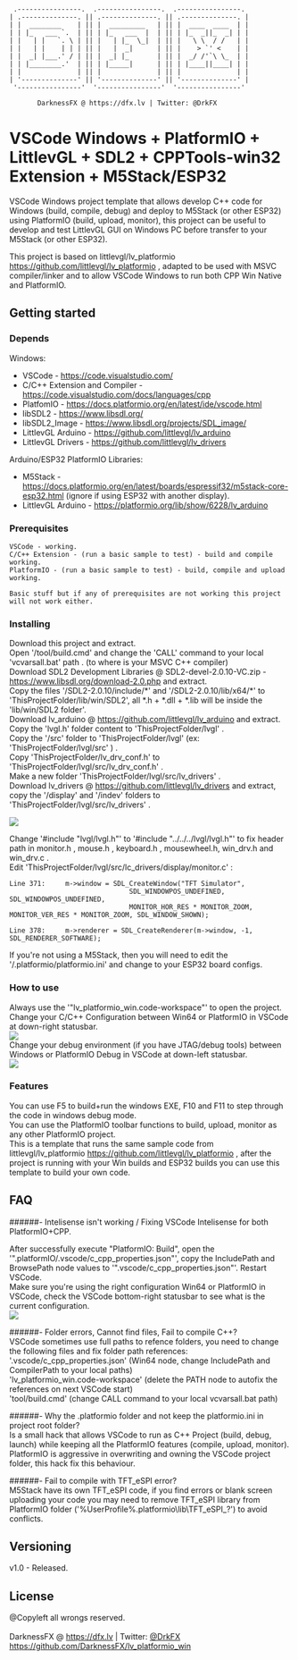      .----------------.  .----------------.  .----------------. 
    | .--------------. || .--------------. || .--------------. |
    | |  ________    | || |  _________   | || |  ____  ____  | |
    | | |_   ___ `.  | || | |_   ___  |  | || | |_  _||_  _| | |
    | |   | |   `. \ | || |   | |_  \_|  | || |   \ \  / /   | |
    | |   | |    | | | || |   |  _|      | || |    > `' <    | |
    | |  _| |___.' / | || |  _| |_       | || |  _/ /'`\ \_  | |
    | | |________.'  | || | |_____|      | || | |____||____| | |
    | |              | || |              | || |              | |
    | '--------------' || '--------------' || '--------------' |
     '----------------'  '----------------'  '----------------' 

           DarknessFX @ https://dfx.lv | Twitter: @DrkFX

# VSCode Windows + PlatformIO + LittlevGL + SDL2 + CPPTools-win32 Extension + M5Stack/ESP32

VSCode Windows project template that allows develop C++ code for Windows (build, compile, debug) and deploy to M5Stack (or other ESP32) using PlatformIO (build, upload, monitor), this project can be useful to develop and test LittlevGL GUI on Windows PC before transfer to your M5Stack (or other ESP32).

This project is based on littlevgl/lv_platformio https://github.com/littlevgl/lv_platformio , adapted to be used with MSVC compiler/linker and to allow VSCode Windows to run both CPP Win Native and PlatformIO.

## Getting started

### Depends

Windows: <br/>
- VSCode - https://code.visualstudio.com/ <br/>
- C/C++ Extension and Compiler - https://code.visualstudio.com/docs/languages/cpp <br/>
- PlatfomIO - https://docs.platformio.org/en/latest/ide/vscode.html <br/>
- libSDL2 - https://www.libsdl.org/ <br/>
- libSDL2_Image - https://www.libsdl.org/projects/SDL_image/ <br/>
- LittlevGL Arduino - https://github.com/littlevgl/lv_arduino <br/>
- LittlevGL Drivers - https://github.com/littlevgl/lv_drivers <br/>

Arduino/ESP32 PlatformIO Libraries: <br/>
- M5Stack - https://docs.platformio.org/en/latest/boards/espressif32/m5stack-core-esp32.html (ignore if using ESP32 with another display).
- LittlevGL Arduino - https://platformio.org/lib/show/6228/lv_arduino

### Prerequisites

```
VSCode - working.
C/C++ Extension - (run a basic sample to test) - build and compile working.
PlatformIO - (run a basic sample to test) - build, compile and upload working.

Basic stuff but if any of prerequisites are not working this project will not work either.
```

### Installing

Download this project and extract. <br/>
Open '/tool/build.cmd' and change the 'CALL' command to your local 'vcvarsall.bat' path . (to where is your MSVC C++ compiler) <br/>
Download SDL2 Development Libraries @ SDL2-devel-2.0.10-VC.zip - https://www.libsdl.org/download-2.0.php and extract.  <br/>
Copy the files '/SDL2-2.0.10/include/\*' and '/SDL2-2.0.10/lib/x64/\*' to 'ThisProjectFolder/lib/win/SDL2', all \*.h + \*.dll + \*.lib will be inside the 'lib/win/SDL2 folder'. <br/>
Download lv_arduino @ https://github.com/littlevgl/lv_arduino and extract. <br/>
Copy the 'lvgl.h' folder content to 'ThisProjectFolder/lvgl' . <br/>
Copy the '/src' folder to 'ThisProjectFolder/lvgl' (ex: 'ThisProjectFolder/lvgl/src' ) . <br/>
Copy 'ThisProjectFolder/lv_drv_conf.h' to 'ThisProjectFolder/lvgl/src/lv_drv_conf.h' . <br/>
Make a new folder 'ThisProjectFolder/lvgl/src/lv_drivers' . <br/>
Download lv_drivers @ https://github.com/littlevgl/lv_drivers and extract, copy the '/display' and '/indev' folders to 'ThisProjectFolder/lvgl/src/lv_drivers' . <br/>

<img src="https://github.com/DarknessFX/lv_platformio_win/blob/master/.git_img/folder_tree.png" />

Change '#include "lvgl/lvgl.h"' to '#include "../../../lvgl/lvgl.h"' to fix header path in monitor.h , mouse.h , keyboard.h , mousewheel.h, win_drv.h and win_drv.c . <br/>
Edit 'ThisProjectFolder/lvgl/src/lc_drivers/display/monitor.c' :
```
Line 371:     m->window = SDL_CreateWindow("TFT Simulator",
                              SDL_WINDOWPOS_UNDEFINED, SDL_WINDOWPOS_UNDEFINED,
                              MONITOR_HOR_RES * MONITOR_ZOOM, MONITOR_VER_RES * MONITOR_ZOOM, SDL_WINDOW_SHOWN);
 
Line 378:     m->renderer = SDL_CreateRenderer(m->window, -1, SDL_RENDERER_SOFTWARE);
```

If you're not using a M5Stack, then you will need to edit the '/.platformio/platformio.ini' and change to your ESP32 board configs.

### How to use

Always use the '"lv_platformio_win.code-workspace"' to open the project.  <br/>
Change your C/C++ Configuration between Win64 or PlatformIO in VSCode at down-right statusbar. <br/> <img src="https://github.com/DarknessFX/lv_platformio_win/blob/master/.git_img/change_config.png" /> <br/>
Change your debug environment (if you have JTAG/debug tools) between Windows or PlatformIO Debug in VSCode at down-left statusbar. <br/> <img src="https://github.com/DarknessFX/lv_platformio_win/blob/master/.git_img/change_debug.png" /> <br/>

### Features

You can use F5 to build+run the windows EXE, F10 and F11 to step through the code in windows debug mode.  <br/>
You can use the PlatformIO toolbar functions to build, upload, monitor as any other PlatformIO project. <br/>
This is a template that runs the same sample code from littlevgl/lv_platformio https://github.com/littlevgl/lv_platformio , after the project is running with your Win builds and ESP32 builds you can use this template to build your own code.

## FAQ

######- Intelisense isn't working / Fixing VSCode Intelisense for both PlatformIO+CPP. <br/>

After successfully execute "PlatformIO: Build", open the '".platformIO/.vscode/c_cpp_properties.json"', copy the IncludePath and BrowsePath node values to '".vscode/c_cpp_properties.json"'. Restart VSCode. <br/>
Make sure you're using the right configuration Win64 or PlatformIO in VSCode, check the VSCode bottom-right statusbar to see what is the current configuration. <br/>
<img src="https://github.com/DarknessFX/lv_platformio_win/blob/master/.git_img/change_config.png" />

######- Folder errors, Cannot find files, Fail to compile C++? <br/>
VSCode sometimes use full paths to refence folders, you need to change the following files and fix folder path references: <br/>
  '.vscode/c_cpp_properties.json' (Win64 node, change IncludePath and CompilerPath to your local paths) <br/>
  'lv_platformio_win.code-workspace'  (delete the PATH node to autofix the references on next VSCode start) <br/>
  'tool/build.cmd' (change CALL command to your local vcvarsall.bat path) <br/>

######- Why the .platformio folder and not keep the platformio.ini in project root folder? <br/>
Is a small hack that allows VSCode to run as C++ Project (build, debug, launch) while keeping all the PlatformIO features (compile, upload, monitor).  <br/>
PlatformIO is aggressive in overwriting and owning the VSCode project folder, this hack fix this behaviour. <br/>

######- Fail to compile with TFT_eSPI error? <br/>
M5Stack have its own TFT_eSPI code, if you find errors or blank screen uploading your code you may need to remove TFT_eSPI library from PlatformIO folder ('%UserProfile%\.platformio\lib\TFT_eSPI_?\') to avoid conflicts. <br/>

## Versioning

v1.0 - Released.

## License

@Copyleft all wrongs reserved. <br/><br/>
DarknessFX @ <a href="https://dfx.lv" target="_blank">https://dfx.lv</a> | Twitter: <a href="https://twitter.com/DrkFX" target="_blank">@DrkFX</a> <br/>https://github.com/DarknessFX/lv_platformio_win

